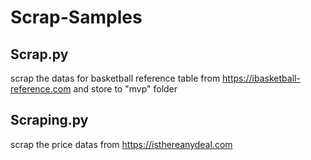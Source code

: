 # Scrap-Samples
## Scrap.py

scrap the datas for basketball reference table from https://ibasketball-reference.com and store to "mvp" folder

## Scraping.py

scrap the price datas from https://isthereanydeal.com